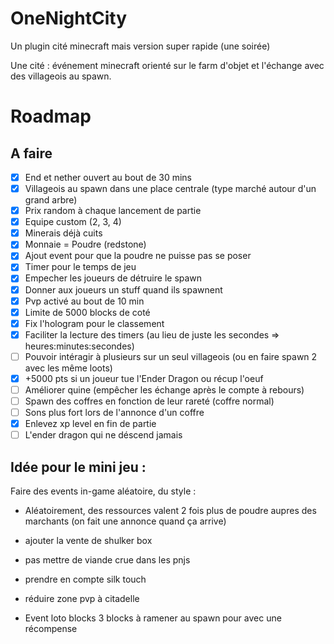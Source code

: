 # OneNightCity
 Un plugin cité minecraft mais version super rapide (une soirée)

Une cité : événement minecraft orienté sur le farm d'objet et l'échange avec des villageois au spawn.

# Roadmap

## A faire

- [x] End et nether ouvert au bout de 30 mins
- [x] Villageois au spawn dans une place centrale (type marché autour d'un grand arbre)
- [x] Prix random à chaque lancement de partie
- [x] Equipe custom (2, 3, 4)
- [x] Minerais déjà cuits
- [x] Monnaie = Poudre (redstone)
- [x] Ajout event pour que la poudre ne puisse pas se poser
- [x] Timer pour le temps de jeu
- [x] Empecher les joueurs de détruire le spawn
- [x] Donner aux joueurs un stuff quand ils spawnent
- [x] Pvp activé au bout de 10 min
- [x] Limite de 5000 blocks de coté
- [x] Fix l'hologram pour le classement
- [x] Faciliter la lecture des timers (au lieu de juste les secondes => heures:minutes:secondes)
- [ ] Pouvoir intéragir à plusieurs sur un seul villageois (ou en faire spawn 2 avec les même loots)
- [x] +5000 pts si un joueur tue l'Ender Dragon ou récup l'oeuf
- [ ] Améliorer quine (empêcher les échange après le compte à rebours)
- [ ] Spawn des coffres en fonction de leur rareté (coffre normal)
- [ ] Sons plus fort lors de l'annonce d'un coffre
- [x] Enlevez xp level en fin de partie
- [ ] L'ender dragon qui ne déscend jamais

## Idée pour le mini jeu :

Faire des events in-game aléatoire, du style :

- Aléatoirement, des ressources valent 2 fois plus de poudre aupres des marchants (on fait une annonce quand ça arrive)

- ajouter la vente de shulker box

- pas mettre de viande crue dans les pnjs

- prendre en compte silk touch

- réduire zone pvp à citadelle

- Event loto blocks 3 blocks à ramener au spawn pour avec une récompense
